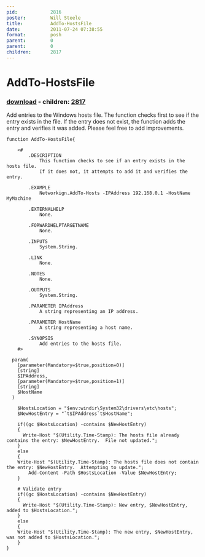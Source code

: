 ```yaml
---
pid:            2816
poster:         Will Steele
title:          AddTo-HostsFile
date:           2011-07-24 07:38:55
format:         posh
parent:         0
parent:         0
children:       2817
---
```


# AddTo-HostsFile

### [download](2816.ps1) - children: [2817](2817.md)

Add entries to the Windows hosts file.  The function checks first to see if the entry exists in the file.  If the entry does not exist, the function adds the entry and verifies it was added.  Please feel free to add improvements.

```posh
function AddTo-HostsFile{

	<#
		.DESCRIPTION
			This function checks to see if an entry exists in the hosts file.
			If it does not, it attempts to add it and verifies the entry.

		.EXAMPLE
			Networkign.AddTo-Hosts -IPAddress 192.168.0.1 -HostName MyMachine

		.EXTERNALHELP
			None.

		.FORWARDHELPTARGETNAME
			None.

		.INPUTS
			System.String.

		.LINK
			None.

		.NOTES
			None.

		.OUTPUTS
			System.String.

		.PARAMETER IPAddress
			A string representing an IP address.

		.PARAMETER HostName
			A string representing a host name.

		.SYNOPSIS
			Add entries to the hosts file.
	#>

  param(
    [parameter(Mandatory=$true,position=0)]
	[string]
	$IPAddress,
	[parameter(Mandatory=$true,position=1)]
	[string]
	$HostName
  )

	$HostsLocation = "$env:windir\System32\drivers\etc\hosts";
	$NewHostEntry = "`t$IPAddress`t$HostName";

	if((gc $HostsLocation) -contains $NewHostEntry)
	{
	  Write-Host "$(Utility.Time-Stamp): The hosts file already contains the entry: $NewHostEntry.  File not updated.";
	}
	else
	{
    Write-Host "$(Utility.Time-Stamp): The hosts file does not contain the entry: $NewHostEntry.  Attempting to update.";
		Add-Content -Path $HostsLocation -Value $NewHostEntry;
	}

	# Validate entry
	if((gc $HostsLocation) -contains $NewHostEntry)
	{
	  Write-Host "$(Utility.Time-Stamp): New entry, $NewHostEntry, added to $HostsLocation.";
	}
	else
	{
    Write-Host "$(Utility.Time-Stamp): The new entry, $NewHostEntry, was not added to $HostsLocation.";
	}
}
```
